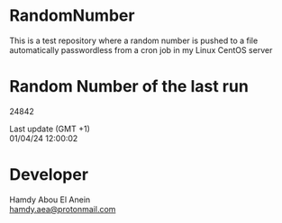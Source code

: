 # RandomNumber    
This is a test repository where a random number is pushed to a file automatically passwordless from a cron job in my Linux CentOS server    
# Random Number of the last run   
24842
      
Last update (GMT +1)    
01/04/24 12:00:02
# Developer    
Hamdy Abou El Anein   
hamdy.aea@protonmail.com
